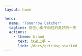 ```yaml
---
layout: home

hero:
  name: 'Tomorrow Catcher'
  tagline: 捉住小虫子向往的美好的一天
  actions:
    - theme: brand
      text: 快速上手 →
      link: /docs/getting-started
---
```

